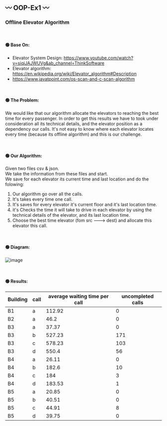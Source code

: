 ## :wavy_dash: OOP-Ex1 :wavy_dash:
### Offline Elevator Algorithm

<br />

#### :green_circle: Base On:
- Elevator System Design: https://www.youtube.com/watch?v=siqiJAJWUVg&ab_channel=ThinkSoftware
- Elevator algorithm: https://en.wikipedia.org/wiki/Elevator_algorithm#Description
- https://www.javatpoint.com/os-scan-and-c-scan-algorithm

<br />

#### :green_circle: The Problem:
We would like that our algorithm allocate the elevators to reaching the best time for every passenger.
In order to get this results we have to took under consideration all its technical details, 
and the elevator position as a dependency our calls.
It's not easy to know where each elevator locates every time (because its offline algorithm) and this is our challenge.

<br />

#### :green_circle: Our Algorithm:

Given two files csv & json. <br />
We take the information from these files and start. <br />
We save for each elevator its current time and last location and do the folowing:

1.  Our algorithm go over all the calls.
2.  It's takes every time one call.
3.  It's saves for every elevator it's current floor and it's last location time.
4.  it's Checks the time it will take to drive in each elevator by using the technical details of the elevator, and its last location time.
5.  Choose the best time elevator (fom src ---> dest) and allocate this elevator this call.

<br />

#### :green_circle: Diagram:
![image](https://user-images.githubusercontent.com/64011788/142690418-9bd7a28a-e991-42a3-82ba-f02bc1b5a8ee.png)

<br />

#### :green_circle: Results:

Building | call | average waiting time per call | uncompleted calls | 
-------- | ---- | ----------------------------- |------------------ |
   B1    |  a   |            112.92             |      0            |
   B2    |  a   |            46.2               |       0           |
   B3    |  a   |            37.37              |          0        |
   B3    |  b   |            527.23             |          171      |
   B3    |  c   |            578.23             |          103      |
   B3    |  d   |            550.4              |         56        |
   B4    |  a   |            26.11              |         0         |
   B4    |  b   |            182.6              |       10          |
   B4    |  c   |            184                |         3         |
   B4    |  d   |            183.53             |        1          |
   B5    |  a   |            20.85              |         0         |
   B5    |  b   |            40.51              |          0        |
   B5    |  c   |            44.91              |         8         |
   B5    |  d   |            39.75              |          0        |
